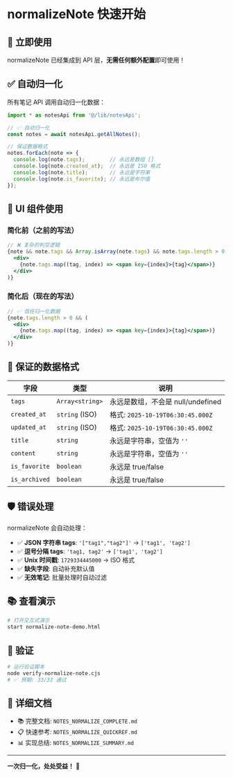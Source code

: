 # normalizeNote 快速开始

## 🚀 立即使用

normalizeNote 已经集成到 API 层，**无需任何额外配置**即可使用！

## ✅ 自动归一化

所有笔记 API 调用自动归一化数据：

```javascript
import * as notesApi from '@/lib/notesApi';

// ✅ 自动归一化
const notes = await notesApi.getAllNotes();

// 保证数据格式
notes.forEach(note => {
  console.log(note.tags);        // 永远是数组 []
  console.log(note.created_at);  // 永远是 ISO 格式
  console.log(note.title);       // 永远是字符串
  console.log(note.is_favorite); // 永远是布尔值
});
```

## 📝 UI 组件使用

### 简化前（之前的写法）

```jsx
// ❌ 复杂的判空逻辑
{note && note.tags && Array.isArray(note.tags) && note.tags.length > 0 && (
  <div>
    {note.tags.map((tag, index) => <span key={index}>{tag}</span>)}
  </div>
)}
```

### 简化后（现在的写法）

```jsx
// ✅ 信任归一化数据
{note.tags.length > 0 && (
  <div>
    {note.tags.map((tag, index) => <span key={index}>{tag}</span>)}
  </div>
)}
```

## 🎯 保证的数据格式

| 字段 | 类型 | 说明 |
|-----|------|------|
| `tags` | `Array<string>` | 永远是数组，不会是 null/undefined |
| `created_at` | `string` (ISO) | 格式: `2025-10-19T06:30:45.000Z` |
| `updated_at` | `string` (ISO) | 格式: `2025-10-19T06:30:45.000Z` |
| `title` | `string` | 永远是字符串，空值为 `''` |
| `content` | `string` | 永远是字符串，空值为 `''` |
| `is_favorite` | `boolean` | 永远是 true/false |
| `is_archived` | `boolean` | 永远是 true/false |

## 🛡️ 错误处理

normalizeNote 会自动处理：

- ✅ **JSON 字符串 tags**: `'["tag1","tag2"]'` → `['tag1', 'tag2']`
- ✅ **逗号分隔 tags**: `'tag1, tag2'` → `['tag1', 'tag2']`
- ✅ **Unix 时间戳**: `1729334445000` → ISO 格式
- ✅ **缺失字段**: 自动补充默认值
- ✅ **无效笔记**: 批量处理时自动过滤

## 📚 查看演示

```bash
# 打开交互式演示
start normalize-note-demo.html
```

## 🧪 验证

```bash
# 运行验证脚本
node verify-normalize-note.cjs
# ✅ 预期: 33/33 通过
```

## 📖 详细文档

- 📚 完整文档: `NOTES_NORMALIZE_COMPLETE.md`
- 📋 快速参考: `NOTES_NORMALIZE_QUICKREF.md`
- 📊 实现总结: `NOTES_NORMALIZE_SUMMARY.md`

---

**一次归一化，处处受益！** 🚀
